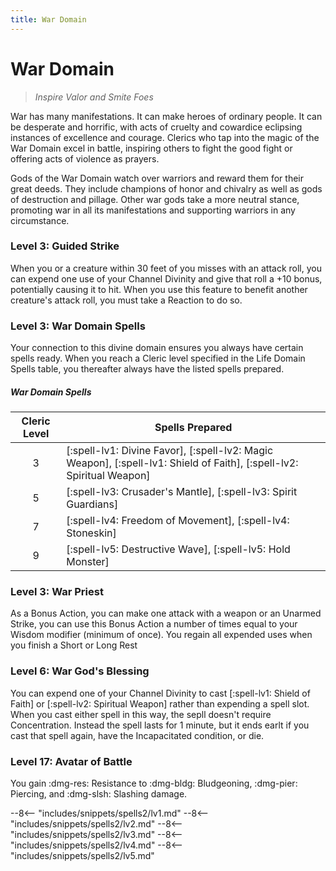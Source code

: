```yaml
---
title: War Domain
---
```


#  War Domain

> *Inspire Valor and Smite Foes*

War has many manifestations. It can make heroes of ordinary people. It can be desperate and horrific, with acts of cruelty and cowardice eclipsing instances of excellence and courage. Clerics who tap into the magic of the War Domain excel in battle, inspiring others to fight the good fight or offering acts of violence as prayers. 

Gods of the War Domain watch over warriors and reward them for their great deeds. They include champions of honor and chivalry as well as gods of destruction and pillage. Other war gods take a more neutral stance, promoting war in all its manifestations and supporting warriors in any circumstance.

### Level 3: Guided Strike

When you or a creature within 30 feet of you misses with an attack roll, you can expend one use of your Channel Divinity and give that roll a +10 bonus, potentially causing it to hit. When you use this feature to benefit another creature's attack roll, you must take a Reaction to do so.

### Level 3: War Domain Spells

Your connection to this divine domain ensures you always have certain spells ready. When you reach a Cleric level specified in the Life Domain Spells table, you thereafter always have the listed spells prepared.

##### War Domain Spells

| Cleric Level | Spells Prepared |
| :-: | --- |
| 3 | [:spell-lv1: Divine Favor], [:spell-lv2: Magic Weapon], [:spell-lv1: Shield of Faith], [:spell-lv2: Spiritual Weapon] |
| 5 | [:spell-lv3: Crusader's Mantle], [:spell-lv3: Spirit Guardians] |
| 7 | [:spell-lv4: Freedom of Movement], [:spell-lv4: Stoneskin] |
| 9 | [:spell-lv5: Destructive Wave], [:spell-lv5: Hold Monster] |

### Level 3: War Priest

As a Bonus Action, you can make one attack with a weapon or an Unarmed Strike, you can use this Bonus Action a number of times equal to your Wisdom modifier (minimum of once). You regain all expended uses when you finish a Short or Long Rest

### Level 6: War God's Blessing

You can expend one of your Channel Divinity to cast [:spell-lv1: Shield of Faith] or [:spell-lv2: Spiritual Weapon] rather than expending a spell slot. When you cast either spell in this way, the sepll doesn't require Concentration. Instead the spell lasts for 1 minute, but it ends earlt if you cast that spell again, have the Incapacitated condition, or die.

### Level 17: Avatar of Battle

You gain :dmg-res: Resistance to :dmg-bldg: Bludgeoning, :dmg-pier: Piercing, and :dmg-slsh: Slashing damage.

--8<-- "includes/snippets/spells2/lv1.md"
--8<-- "includes/snippets/spells2/lv2.md"
--8<-- "includes/snippets/spells2/lv3.md"
--8<-- "includes/snippets/spells2/lv4.md"
--8<-- "includes/snippets/spells2/lv5.md"